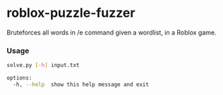 # roblox-puzzle-fuzzer
Bruteforces all words in /e command given a wordlist, in a Roblox game.

### Usage
```bash
solve.py [-h] input.txt

options:
  -h, --help  show this help message and exit
```

